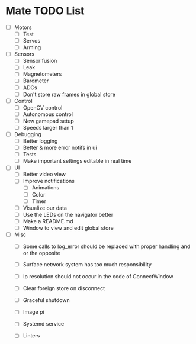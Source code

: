 # Mate TODO List

- [ ] Motors
  - [ ] Test
  - [ ] Servos
  - [ ] Arming
- [ ] Sensors
  - [ ] Sensor fusion
  - [ ] Leak
  - [ ] Magnetometers
  - [ ] Barometer
  - [ ] ADCs
  - [ ] Don't store raw frames in global store
- [ ] Control
  - [ ] OpenCV control
  - [ ] Autonomous control
  - [ ] New gamepad setup
  - [ ] Speeds larger than 1
- [ ] Debugging
  - [ ] Better logging
  - [ ] Better & more error notifs in ui
  - [ ] Tests
  - [ ] Make important settings editable in real time
- [ ] UI
  - [ ] Better video view
  - [ ] Improve notifications
    - [ ] Animations
    - [ ] Color
    - [ ] Timer
  - [ ] Visualize our data
  - [ ] Use the LEDs on the navigator better
  - [ ] Make a README.md
  - [ ] Window to view and edit global store
- [ ] Misc
  - [ ] Some calls to log_error should be replaced with proper handling and or the opposite
  - [ ] Surface network system has too much responsibility
  - [ ] Ip resolution should not occur in the code of ConnectWindow
  - [ ] Clear foreign store on disconnect
  - [ ] Graceful shutdown
  - [ ] Image pi
  - [ ] Systemd service
  - [ ] Linters

